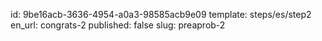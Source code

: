 id: 9be16acb-3636-4954-a0a3-98585acb9e09
template: steps/es/step2
en_url: congrats-2
published: false
slug: preaprob-2
